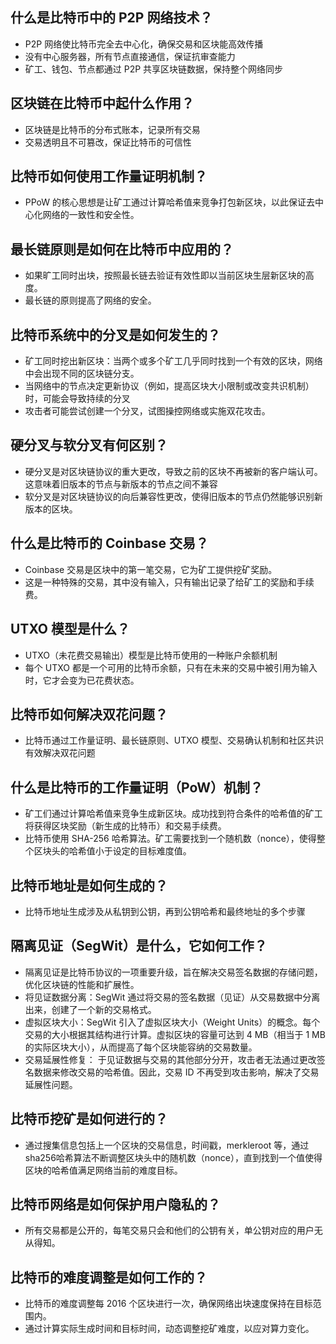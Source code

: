 ## 什么是比特币中的 P2P 网络技术？
- P2P 网络使比特币完全去中心化，确保交易和区块能高效传播
- 没有中心服务器，所有节点直接通信，保证抗审查能力
- 矿工、钱包、节点都通过 P2P 共享区块链数据，保持整个网络同步

## 区块链在比特币中起什么作用？
- 区块链是比特币的分布式账本，记录所有交易
- 交易透明且不可篡改，保证比特币的可信性

## 比特币如何使用工作量证明机制？
- PPoW 的核心思想是让矿工通过计算哈希值来竞争打包新区块，以此保证去中心化网络的一致性和安全性。

## 最长链原则是如何在比特币中应用的？
- 如果旷工同时出块，按照最长链去验证有效性即以当前区块生层新区块的高度。
- 最长链的原则提高了网络的安全。

## 比特币系统中的分叉是如何发生的？
- 矿工同时挖出新区块：当两个或多个矿工几乎同时找到一个有效的区块，网络中会出现不同的区块链分支。
- 当网络中的节点决定更新协议（例如，提高区块大小限制或改变共识机制）时，可能会导致持续的分叉
- 攻击者可能尝试创建一个分叉，试图操控网络或实施双花攻击。

## 硬分叉与软分叉有何区别？
- 硬分叉是对区块链协议的重大更改，导致之前的区块不再被新的客户端认可。这意味着旧版本的节点与新版本的节点之间不兼容
- 软分叉是对区块链协议的向后兼容性更改，使得旧版本的节点仍然能够识别新版本的区块。

## 什么是比特币的 Coinbase 交易？
- Coinbase 交易是区块中的第一笔交易，它为矿工提供挖矿奖励。
- 这是一种特殊的交易，其中没有输入，只有输出记录了给矿工的奖励和手续费。

## UTXO 模型是什么？
- UTXO（未花费交易输出）模型是比特币使用的一种账户余额机制
- 每个 UTXO 都是一个可用的比特币余额，只有在未来的交易中被引用为输入时，它才会变为已花费状态。

## 比特币如何解决双花问题？
- 比特币通过工作量证明、最长链原则、UTXO 模型、交易确认机制和社区共识有效解决双花问题

## 什么是比特币的工作量证明（PoW）机制？
- 矿工们通过计算哈希值来竞争生成新区块。成功找到符合条件的哈希值的矿工将获得区块奖励（新生成的比特币）和交易手续费。
- 比特币使用 SHA-256 哈希算法。矿工需要找到一个随机数（nonce），使得整个区块头的哈希值小于设定的目标难度值。

## 比特币地址是如何生成的？ 
- 比特币地址生成涉及从私钥到公钥，再到公钥哈希和最终地址的多个步骤

## 隔离见证（SegWit）是什么，它如何工作？
- 隔离见证是比特币协议的一项重要升级，旨在解决交易签名数据的存储问题，优化区块链的性能和扩展性。
- 将见证数据分离：SegWit 通过将交易的签名数据（见证）从交易数据中分离出来，创建了一个新的交易格式。
- 虚拟区块大小：SegWit 引入了虚拟区块大小（Weight Units）的概念。每个交易的大小根据其结构进行计算。虚拟区块的容量可达到 4 MB（相当于 1 MB 的实际区块大小），从而提高了每个区块能容纳的交易数量。
- 交易延展性修复： 于见证数据与交易的其他部分分开，攻击者无法通过更改签名数据来修改交易的哈希值。因此，交易 ID 不再受到攻击影响，解决了交易延展性问题。

## 比特币挖矿是如何进行的？
- 通过搜集信息包括上一个区块的交易信息，时间戳，merkleroot 等，通过sha256哈希算法不断调整区块头中的随机数（nonce），直到找到一个值使得区块的哈希值满足网络当前的难度目标。

## 比特币网络是如何保护用户隐私的？
- 所有交易都是公开的，每笔交易只会和他们的公钥有关，单公钥对应的用户无从得知。

## 比特币的难度调整是如何工作的？
- 比特币的难度调整每 2016 个区块进行一次，确保网络出块速度保持在目标范围内。
- 通过计算实际生成时间和目标时间，动态调整挖矿难度，以应对算力变化。